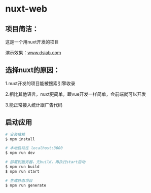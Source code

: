 # nuxt-web

## 项目简洁：

这是一个用nuxt开发的项目  

演示效果：www.dsiab.com

## 选择nuxt的原因：

1.nuxt开发的项目能被搜索引擎收录

2.相比其他语言，nuxt更简单，跟vue开发一样简单，会前端就可以开发

3.能正常接入统计跟广告代码


## 启动应用

```bash
# 安装依赖
$ npm install

# 本地启动在 localhost:3000
$ npm run dev

# 部署到服务器，先build，再执行start启动
$ npm run build
$ npm run start

# 生成静态项目
$ npm run generate
```


